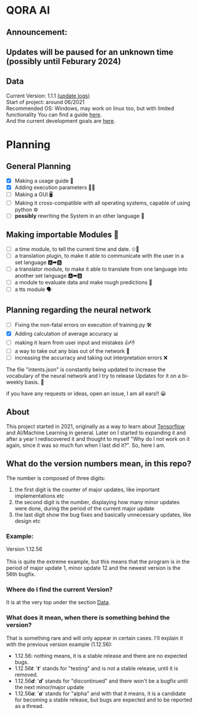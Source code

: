 # QORA AI

## Announcement:
## Updates will be paused for an unknown time (possibly until Feburary 2024)

<div id = "div_data">
    <h2>Data</h2>
    <p>
        Current Version: 1.1.1 <a href = "./.github/updates.md">(update logs)</a><br>
        Start of project: around 06/2021<br>
        Recommended OS: Windows, may work on linux too, but with limited functionality
        You can find a guide <a href = "./.github/guide.md">here</a>.<br>
        And the current development goals are <a href = "./.github/goals.md">here</a>.<br>
    </p>
</div>
 
# Planning
## General Planning
- [x] Making a usage guide 📖
- [x] Adding execution parameters 🧰🔧
- [ ] Making a GUI 🖥
- [ ] Making it cross-compatible with all operating systems, capable of using python ⚙
- [ ] <strong>possibly</strong> rewriting the System in an other language 🧰

## Making importable Modules 🧩
- [ ] a time module, to tell the current time and date. ⏲📅
- [ ] a translation plugin, to make it able to communicate with the user in a set language 🅰➡🅱
- [ ] a translator module, to make it able to translate from one language into another set language 🅰➡🅱
- [ ] a module to evaluate data and make rough predictions 💭
- [ ] a tts module 🗣

## Planning regarding the neural network 
- [ ] Fixing the non-fatal errors on execution of training.py 🛠
- [x] Adding calculation of average accuracy 📊
- [ ] making it learn from user input and mistakes 👍👎
- [ ] a way to take out any bias out of the network 🧠
- [ ] increasing the accurracy and taking out interpretation errors ❌

The file "intents.json" is constantly being updated to increase the vocabulary of the neural network and I try to release Updates for it on a bi-weekly basis. 🔄

if you have any requests or ideas, open an issue, I am all ears!! 😀

## About
This project started in 2021, originally as a way to learn about <a href = "https://www.tensorflow.org/">Tensorflow</a> and AI/Machine Learning in general. Later on I started to expanding it and after a year I rediscovered it and thought to myself "Why do I not work on it again, since it was so much fun when I last did it?". So, here I am.

## What do the version numbers mean, in this repo?
<p>
    The number is composed of three digits:
    <ol>
        <li> the first digit is the counter of major updates, like important implementations etc
        <li> the second digit is the number, displaying how many minor updates were done, during the period of the current major update</li>
        <li> the last digit show the bug fixes and basically unnecessary updates, like design etc</li>
    </ol>
    <h3> Example:</h3>
    <p>
        Version 1.12.56<br><br>
        This is quite the extreme example, but this means that the program is in the period of major update 1, minor update 12 and the newest version is the 56th bugfix.
    </p>
    <h3>Where do I find the current Version?</h3>
    <p> It is at the very top under the section <a href = "#div_data">Data</a>.
    <h3>What does it mean, when there is something behind the version?</h3>
    <p>
        That is something rare and will only appear in certain cases. I'll explain it with the previous version example (1.12.56):
        <ul>
            <li>1.12.56: nothing means, it is a stable release and there are no expected bugs.</li>
            <li>1.12.56<strong><em>t</em></strong>: '<strong><em>t</em></strong>' stands for "testing" and is not a stable release, until it is removed.</li>
            <li>1.12.56<strong><em>d</em></strong>: '<strong><em>d</em></strong>' stands for "discontinued" and there won't be a bugfix until the next minor/major update</li>
            <li>1.12.56<strong><em>a</em></strong>: '<strong><em>a</em></strong>' stands for "alpha" and with that it means, it is a candidate for becoming a stable release, but bugs are expected and to be reported as a thread.
        </ul>
    </p>
</p>
